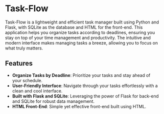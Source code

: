 # Task-Flow

Task-Flow is a lightweight and efficient task manager built using Python and Flask, with SQLite as the database and HTML for the front-end. This application helps you organize tasks according to deadlines, ensuring you stay on top of your time management and productivity. The intuitive and modern interface makes managing tasks a breeze, allowing you to focus on what truly matters.

## Features

- **Organize Tasks by Deadline**: Prioritize your tasks and stay ahead of your schedule.
- **User-Friendly Interface**: Navigate through your tasks effortlessly with a clean and cool interface.
- **Built with Flask and SQLite**: Leveraging the power of Flask for back-end and SQLite for robust data management.
- **HTML Front-End**: Simple yet effective front-end built using HTML.
